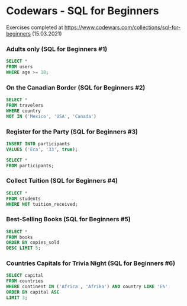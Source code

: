 # Codewars - SQL for Beginners

Exercises completed at https://www.codewars.com/collections/sql-for-beginners (15.03.2021)

### Adults only (SQL for Beginners #1)

```sql
SELECT * 
FROM users 
WHERE age >= 18;
```

### On the Canadian Border (SQL for Beginners #2)

```sql
SELECT * 
FROM travelers 
WHERE country 
NOT IN ('Mexico', 'USA', 'Canada')
```

### Register for the Party (SQL for Beginners #3)

```sql
INSERT INTO participants 
VALUES ('Eca', '33', true);

SELECT * 
FROM participants;
```

### Collect Tuition (SQL for Beginners #4)

```sql
SELECT * 
FROM students 
WHERE NOT tuition_received;
```

### Best-Selling Books (SQL for Beginners #5)

```sql
SELECT * 
FROM books 
ORDER BY copies_sold 
DESC LIMIT 5;
```

### Countries Capitals for Trivia Night (SQL for Beginners #6)

```sql
SELECT capital
FROM countries
WHERE continent IN ('Africa', 'Afrika') AND country LIKE 'E%'
ORDER BY capital ASC
LIMIT 3;
```
